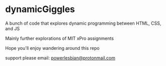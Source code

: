 # dynamicGiggles

A bunch of code that explores dynamic programming between HTML, CSS, and JS

Mainly further explorations of MIT xPro assignments

Hope you'll enjoy wandering around this repo

support please email:  powerlesbian@protonmail.com
